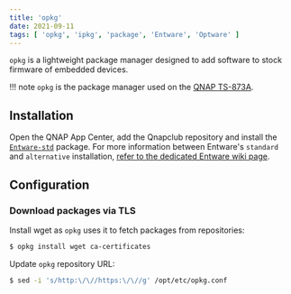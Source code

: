 ```yaml
---
title: 'opkg'
date: 2021-09-11
tags: [ 'opkg', 'ipkg', 'package', 'Entware', 'Optware' ]
---
```


`opkg` is a lightweight package manager designed to add software to stock
firmware of embedded devices.

!!! note
    `opkg` is the package manager used on the
    [QNAP TS-873A](../hardware/TS873A.md).

## Installation

Open the QNAP App Center, add the Qnapclub repository and install the
[`Entware-std`](https://www.qnapclub.eu/en/qpkg/556) package. For more
information between Entware's `standard` and `alternative` installation,
[refer to the dedicated Entware wiki page](https://github.com/Entware/Entware/wiki/Alternative-install-vs-standard).

## Configuration

### Download packages via TLS

Install wget as `opkg` uses it to fetch packages from repositories:

```bash
$ opkg install wget ca-certificates
```

Update `opkg` repository URL:

```bash
$ sed -i 's/http:\/\//https:\/\//g' /opt/etc/opkg.conf
```
